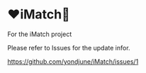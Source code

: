 # :heart:iMatch:shirt:
For the iMatch project

Please refer to Issues for the update infor.

https://github.com/yondjune/iMatch/issues/1
